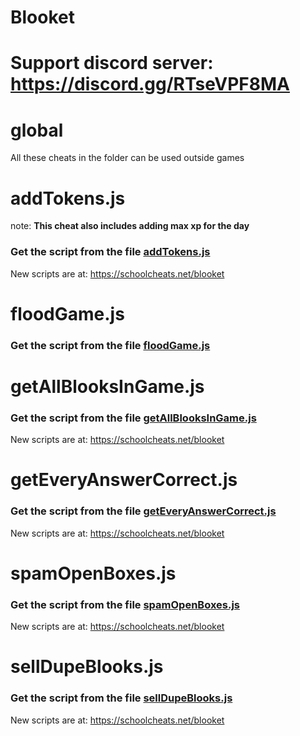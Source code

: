 # Blooket
# **Support discord server: https://discord.gg/RTseVPF8MA**

# global

All these cheats in the folder can be used outside games

# addTokens.js

note: **This cheat also includes adding max xp for the day**

### Get the script from the file [addTokens.js](https://raw.githubusercontent.com/glixzzy/blooket-hack/main/global/addTokens.js)

New scripts are at:
https://schoolcheats.net/blooket

# floodGame.js

### Get the script from the file [floodGame.js](https://raw.githubusercontent.com/glixzzy/blooket-hack/main/global/floodGame.js)

# getAllBlooksInGame.js

### Get the script from the file [getAllBlooksInGame.js](https://raw.githubusercontent.com/glixzzy/blooket-hack/main/global/getAllBlooksInGame.js)

New scripts are at:
https://schoolcheats.net/blooket

# getEveryAnswerCorrect.js

### Get the script from the file [getEveryAnswerCorrect.js](https://raw.githubusercontent.com/glixzzy/blooket-hack/main/global/getEveryAnswerCorrect.js)

New scripts are at:
https://schoolcheats.net/blooket

# spamOpenBoxes.js

### Get the script from the file [spamOpenBoxes.js](https://raw.githubusercontent.com/glixzzy/blooket-hack/main/global/spamOpenBoxes.js)

New scripts are at:
https://schoolcheats.net/blooket

# sellDupeBlooks.js

### Get the script from the file [sellDupeBlooks.js](https://raw.githubusercontent.com/glixzzy/blooket-hack/main/global/sellDupeBlooks.js)

New scripts are at:
https://schoolcheats.net/blooket
